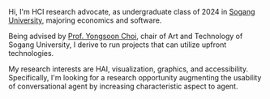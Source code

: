 Hi, I'm HCI research advocate, as undergraduate class of 2024 in [Sogang University](https://wwwe.sogang.ac.kr/wwwe/index_new.html), majoring economics and software.

Being advised by [Prof. Yongsoon Choi](http://lifestylemedia.org/), chair of Art and Technology of Sogang University, I derive to run projects that can utilize upfront technologies.

My research interests are HAI, visualization, graphics, and accessibility. Specifically, I'm looking for a research opportunity augmenting the usability of conversational agent by increasing characteristic aspect to agent.
